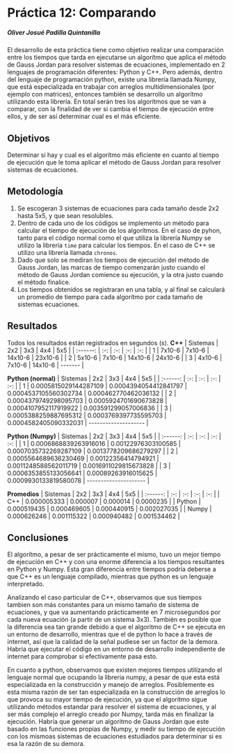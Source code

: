 # Práctica 12: Comparando
##### Oliver Josué Padilla Quintanilla

El desarrollo de esta práctica tiene como objetivo realizar una comparación entre los tiempos que tarda en ejecutarse un algorítmo que aplica el método de Gauss Jordan para resolver sistemas de ecuaciones, implementado en 2 lenguajes de programación diferentes: Python y C++. Pero además, dentro del lenguaje de programación python, existe una librería llamada Numpy, que está especializada en trabajar con arreglos multidimensionales (por ejemplo con matrices), entonces también se desarrollo un algorítmo utilizando esta librería. En total serán tres los algorítmos que se van a comparar, con la finalidad de ver si cambia el tiempo de ejecución entre ellos, y de ser así determinar cual es el más eficiente.

## Objetivos
Determinar si hay y cual es el algorítmo más eficiente en cuanto al tiempo de ejecución que le toma aplicar el método de Gauss Jordan para resolver sistemas de ecuaciones.

## Metodología
1. Se escogeran 3 sistemas de ecuaciones para cada tamaño desde 2x2 hasta 5x5, y que sean resolubles.
2. Dentro de cada uno de los códigos se implemento un método para calcular el tiempo de ejecución de los algorítmos. En el caso de pyhon, tanto para el código normal como el que utiliza la librería Numpy se utilizo la librería `time` para calcular los tiempos. En el caso de C++ se utilizo una librería llamada `chronos`.
3. Dado que solo se mediran los tiempos de ejecución del método de Gauss Jordan, las marcas de tiempo comenzarán justo cuando el método de Gauss Jordan comience su ejecución, y la otra justo cuando el método finalice.
4. Los tiempos obtenidos se registraran en una tabla, y al final se calculará un promedio de tiempo para cada algorítmo por cada tamaño de sistemas ecuaciones.

## Resultados
Todos los resultados están registrados en segundos (s).
**C++**
| Sistemas | 2x2 | 3x3 | 4x4 | 5x5 |
| :------: | :-: | :-: | :-: | :-: |
| 1 | 7x10-6 | 7x10-6 | 14x10-6 | 23x10-6 |
| 2 | 5x10-6 | 7x10-6 | 14x10-6 | 24x10-6 |
| 3 | 4x10-6 | 7x10-6 | 14x10-6 | ------- |

**Python (normal)**
| Sistemas | 2x2 | 3x3 | 4x4 | 5x5 |
| :------: | :-: | :-: | :-: | :-: |
| 1 | 0.0005815029144287109 | 0.0004394054412841797 | 0.0004537105560302734 | 0.000462770462036132 |
| 2 | 0.0004379749298095703 | 0.0005924701690673828 | 0.0004107952117919922 | 0.003591299057006836 |
| 3 | 0.0005388259887695312 | 0.0003769397735595703 | 0.0004582405090332031 | -------------------- |

**Python (Numpy)**
| Sistemas | 2x2 | 3x3 | 4x4 | 5x5 |
| :------: | :-: | :-: | :-: | :-: |
| 1 | 0.0006868839263916016 | 0.00122976303100585 | 0.0007035732269287109 | 0.0013778209686279297 |
| 2 | 0.0005564689636230469 | 0.00122356414794921 | 0.0011248588562011719 | 0.0016911029815673828 |
| 3 | 0.0006353855133056641 | 0.00089263916015625 | 0.0009930133819580078 | --------------------- |


**Promedios**
| Sistemas | 2x2 | 3x3 | 4x4 | 5x5 |
| :------: | :-: | :-: | :-: | :-: |
| C++ | 0.000005333 | 0.000007 | 0.000014 | 0.0000235 |
| Python | 0.000519435 | 0.000469605 | 0.000440915 | 0.002027035 |
| Numpy | 0.000626246 | 0.001115322 | 0.000940482 | 0.001534462 |

## Conclusiones
El algorítmo, a pesar de ser prácticamente el mismo, tuvo un mejor tiempo de ejecución en C++ y con una enorme diferencia a los tiempos resultantes en Python y Numpy. Esta gran diferencia entre tiempos podría deberse a que C++ es un lenguaje compilado, mientras que python es un lenguaje interpretado.

Analizando el caso particular de C++, observamos que sus tiempos tambien son más constantes para un mismo tamaño de sistema de ecuaciones, y que va aumentando prácticamente en 7 microsegundos por cada nueva ecuación (a partir de un sistema 3x3). También es posible que la diferencia sea tan grande debido a que el algoritmo de C++ se ejecuta en un entorno de desarrollo, mientras que el de python lo hace a través de internet, así que la calidad de la señal pudiese ser un factor de la demora. Habría que ejecutar el código en un entorno de desarrollo independiente de internet para comprobar si efectivamente pasa esto.

En cuanto a python, observamos que existen mejores tiempos utilizando el lenguaje normal que ocupando la libreria numpy, a pesar de que esta está especializada en la construcción y manejo de arreglos. Posiblemente es esta misma razón de ser tan especializada en la construcción de arreglos lo que provoca su mayor tiempo de ejecución, ya que el algorítmo sigue utilizando métodos estandar para resolver el sistema de ecuaciones, y al ser más complejo el arreglo creado por Numpy, tarda más en finalizar la ejecución. Habría que generar un algoritmo de Gauss Jordan que este basado en las funciones propias de Numpy, y medir su tiempo de ejecución con los mismoas sistemas de ecuaciones estudiados para determinar si es esa la razón de su demora.

